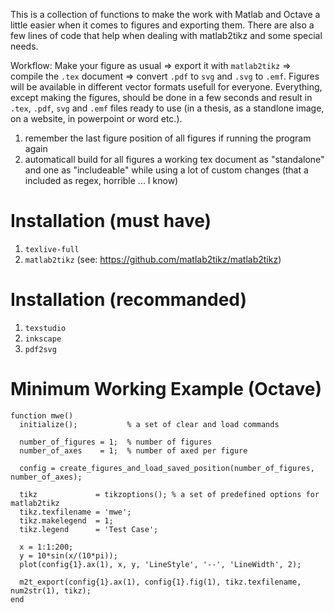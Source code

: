 This is a collection of functions to make the work with Matlab and Octave a little easier when it comes to figures and exporting them. There are also a few lines of code that help when dealing with matlab2tikz and some special needs.

Workflow: Make your figure as usual => export it with `matlab2tikz` => compile the `.tex` document => convert `.pdf` to `svg` and `.svg` to `.emf`. Figures will be available in different vector formats usefull for everyone. Everything, except making the figures, should be done in a few seconds and result in `.tex`, `.pdf`, `svg` and `.emf` files ready to use (in a thesis, as a standlone image, on a website, in powerpoint or word etc.).


1. remember the last figure position of all figures if running the program again
2. automaticall build for all figures a working tex document as "standalone" and one as "includeable" while using a lot of custom changes (that a included as regex, horrible ... I know)


Installation (must have)
========================

1. `texlive-full`
2. `matlab2tikz` (see: https://github.com/matlab2tikz/matlab2tikz)

Installation (recommanded)
==========================

1. `texstudio`
2. `inkscape`
3. `pdf2svg`

Minimum Working Example (Octave)
================================

```
function mwe()
  initialize();           % a set of clear and load commands 

  number_of_figures = 1;  % number of figures
  number_of_axes    = 1;  % number of axed per figure

  config = create_figures_and_load_saved_position(number_of_figures, number_of_axes);

  tikz             = tikzoptions(); % a set of predefined options for matlab2tikz 
  tikz.texfilename = 'mwe';
  tikz.makelegend  = 1;
  tikz.legend      = 'Test Case';

  x = 1:1:200;
  y = 10*sin(x/(10*pi));
  plot(config{1}.ax(1), x, y, 'LineStyle', '--', 'LineWidth', 2);

  m2t_export(config{1}.ax(1), config{1}.fig(1), tikz.texfilename, num2str(1), tikz); 
end
```
